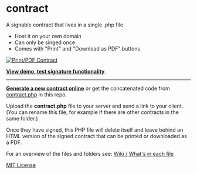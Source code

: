 # contract
A signable contract that lives in a single .php file

- Host it on your own domain
- Can only be singed once
- Comes with "Print" and "Download as PDF" buttons

<a href="http://vileworks.com/contract/demo.php"><img src="https://dl.dropboxusercontent.com/u/19848482/vileworks/signed-contract.png" title="Print/PDF Contract" style="max-width:100%"/></a>

**[View demo, test signature functionality](http://vileworks.com/contract/test.php)**.

<hr>

**[Generate a new contract online](http://vileworks.com/contract/generator/)** or get the concatenated code from [contract.php](https://github.com/nonsalant/contract/blob/master/contract.php) in this repo.

Upload the **contract.php** file to your server and send a link to your client. 
(You can rename this file, for example if there are other contracts in the same folder.)

Once they have signed, this PHP file will delete itself 
and leave behind an HTML version of the signed contract 
that can be printed or downloaded as a PDF.

For an overview of the files and folders see: [Wiki / What's in each file](https://github.com/nonsalant/contract/wiki/What's-in-each-file)

[MIT License](http://www.opensource.org/licenses/mit-license.php)
